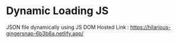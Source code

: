 # Dynamic Loading JS

 JSON file dynamically using JS DOM Hosted Link : https://hilarious-gingersnap-6b3b6a.netlify.app/
